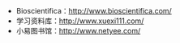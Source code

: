 - Bioscientifica：http://www.bioscientifica.com/
- 学习资料库：http://www.xuexi111.com/
- 小易图书馆：http://www.netyee.com/
